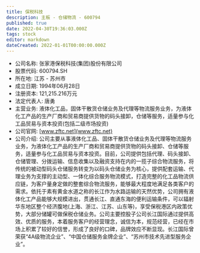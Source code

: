 ```yaml
---
title: 保税科技
description: 主板 - 仓储物流 - 600794
published: true
date: 2022-04-30T19:36:03.000Z
tags: stock
editor: markdown
dateCreated: 2022-01-01T00:00:00.000Z
---
```


- 公司名称: 张家港保税科技(集团)股份有限公司
- 股票代码: 600794.SH
- 所在地: 江苏 - 苏州市
- 成立日期: 1994年06月28日
- 注册资本: 121,215.216万元
- 法定代表人: 唐勇
- 主营业务: 液体化工品，固体干散货仓储业务及代理等物流服务业务，为液体化工产品的生产厂商和贸易商提供货物的码头接卸，仓储等服务，适量参与化工品贸易与资本投资(包括二级市场投资)
- 公司官网: [www.zftc.net](www.zftc.net)
- 公司介绍: 公司主要从事液体化工品、固体干散货仓储业务及代理等物流服务业务，为液体化工产品的生产厂商和贸易商提供货物的码头接卸、仓储等服务，适量参与化工品贸易与资本投资。目前，公司提供包括代理、码头接卸、仓储管理、分拨运输、信息收集以及融资支持在内的一揽子综合物流服务，将传统的被动型码头仓储服务转变为以码头仓储业务为核心，提供配套运输、代理业务为支撑的主动型、一体化综合服务物流模式，打造完整的化工品物流供应链，为客户量身定做的整套综合物流服务，能够最大程度地满足各类客户的需求。依托于素有黄金水道之称的长江作为水路运输的天然优势，公司拥有液体化工产品能够大规模进出，贯通长江、直通东海的便利运输条件，可以辐射华东地区整个经济腹地(上海、浙江、江苏、山东等)，享受保税港区内政策优势，大部分储罐可做保税仓储业务。公司主要控股子公司长江国际通过提供高效、优质的服务，本着服务客户的经营理念，诚信为本，规范经营，已经在市场上积累了较好的信誉，形成了良好的口碑，品牌效应不断显现。长江国际曾荣获“4A级物流企业”、“中国仓储服务金牌企业”、“苏州市技术先进型服务企业”。


